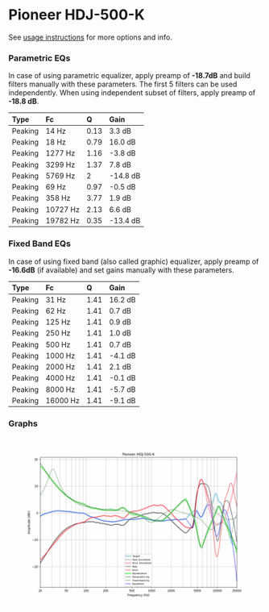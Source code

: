 # Pioneer HDJ-500-K
See [usage instructions](https://github.com/jaakkopasanen/AutoEq#usage) for more options and info.

### Parametric EQs
In case of using parametric equalizer, apply preamp of **-18.7dB** and build filters manually
with these parameters. The first 5 filters can be used independently.
When using independent subset of filters, apply preamp of **-18.8 dB**.

| Type    | Fc       |    Q | Gain     |
|:--------|:---------|:-----|:---------|
| Peaking | 14 Hz    | 0.13 | 3.3 dB   |
| Peaking | 18 Hz    | 0.79 | 16.0 dB  |
| Peaking | 1277 Hz  | 1.16 | -3.8 dB  |
| Peaking | 3299 Hz  | 1.37 | 7.8 dB   |
| Peaking | 5769 Hz  | 2    | -14.8 dB |
| Peaking | 69 Hz    | 0.97 | -0.5 dB  |
| Peaking | 358 Hz   | 3.77 | 1.9 dB   |
| Peaking | 10727 Hz | 2.13 | 6.6 dB   |
| Peaking | 19782 Hz | 0.35 | -13.4 dB |

### Fixed Band EQs
In case of using fixed band (also called graphic) equalizer, apply preamp of **-16.6dB**
(if available) and set gains manually with these parameters.

| Type    | Fc       |    Q | Gain    |
|:--------|:---------|:-----|:--------|
| Peaking | 31 Hz    | 1.41 | 16.2 dB |
| Peaking | 62 Hz    | 1.41 | 0.7 dB  |
| Peaking | 125 Hz   | 1.41 | 0.9 dB  |
| Peaking | 250 Hz   | 1.41 | 1.0 dB  |
| Peaking | 500 Hz   | 1.41 | 0.7 dB  |
| Peaking | 1000 Hz  | 1.41 | -4.1 dB |
| Peaking | 2000 Hz  | 1.41 | 2.1 dB  |
| Peaking | 4000 Hz  | 1.41 | -0.1 dB |
| Peaking | 8000 Hz  | 1.41 | -5.7 dB |
| Peaking | 16000 Hz | 1.41 | -9.1 dB |

### Graphs
![](./Pioneer%20HDJ-500-K.png)